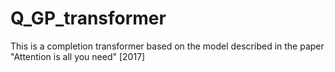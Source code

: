 # Q_GP_transformer
This is a completion transformer based on the model described in the paper "Attention is all you need"  [2017]
